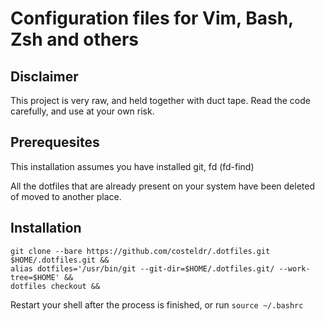# Configuration files for Vim, Bash, Zsh and others

## Disclaimer
This project is very raw, and held together with duct tape. Read the code carefully, and use at your own risk.

## Prerequesites
This installation assumes you have installed git, fd (fd-find)

All the dotfiles that are already present on your system have been deleted of moved to another place.

## Installation

```
git clone --bare https://github.com/costeldr/.dotfiles.git $HOME/.dotfiles.git &&
alias dotfiles='/usr/bin/git --git-dir=$HOME/.dotfiles.git/ --work-tree=$HOME' &&
dotfiles checkout &&
```
Restart your shell after the process is finished, or run `source ~/.bashrc`
